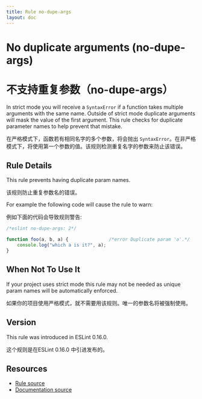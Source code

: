 ```yaml
---
title: Rule no-dupe-args
layout: doc
---
```

<!-- Note: No pull requests accepted for this file. See README.md in the root directory for details. -->
# No duplicate arguments (no-dupe-args)
# 不支持重复参数（no-dupe-args）

In strict mode you will receive a `SyntaxError` if a function takes multiple arguments with the same name.
Outside of strict mode duplicate arguments will mask the value of the first argument. This rule checks for duplicate
parameter names to help prevent that mistake.

在严格模式下，函数若有相同名字的多个参数，将会抛出 `SyntaxError`。在非严格模式下，将使用第一个参数的值。该规则检测重复名字的参数来防止该错误。


## Rule Details

This rule prevents having duplicate param names.

该规则防止重复参数名的错误。

For example the following code will cause the rule to warn:

例如下面的代码会导致规则警告:

```js
/*eslint no-dupe-args: 2*/

function foo(a, b, a) {               /*error Duplicate param 'a'.*/
    console.log("which a is it?", a);
}
```


## When Not To Use It

If your project uses strict mode this rule may not be needed as unique param names will be automatically enforced.

如果你的项目使用严格模式，就不需要用该规则。唯一的参数名将被强制使用。

## Version

This rule was introduced in ESLint 0.16.0.

这个规则是在ESLint 0.16.0 中引进发布的。

## Resources

* [Rule source](https://github.com/eslint/eslint/tree/master/lib/rules/no-dupe-args.js)
* [Documentation source](https://github.com/eslint/eslint/tree/master/docs/rules/no-dupe-args.md)
